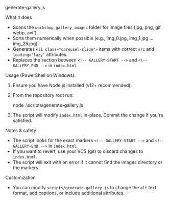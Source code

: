 generate-gallery.js

What it does
- Scans the `workshop_gallery_images` folder for image files (jpg, png, gif, webp, avif).
- Sorts them numerically when possible (e.g., img_0.jpg, img_1.jpg ... img_25.jpg).
- Generates `<li class="carousel-slide">` items with correct `src` and `loading="lazy"` attributes.
- Replaces the section between `<!-- GALLERY-START -->` and `<!-- GALLERY-END -->` in `index.html`.

Usage (PowerShell on Windows):

1. Ensure you have Node.js installed (v12+ recommended).
2. From the repository root run:

   node .\scripts\generate-gallery.js

3. The script will modify `index.html` in-place. Commit the change if you're satisfied.

Notes & safety
- The script looks for the exact markers `<!-- GALLERY-START -->` and `<!-- GALLERY-END -->` in `index.html`.
- If you want to revert, use your VCS (git) to discard changes to `index.html`.
- The script will exit with an error if it cannot find the images directory or the markers.

Customization
- You can modify `scripts/generate-gallery.js` to change the `alt` text format, add captions, or include additional attributes.
